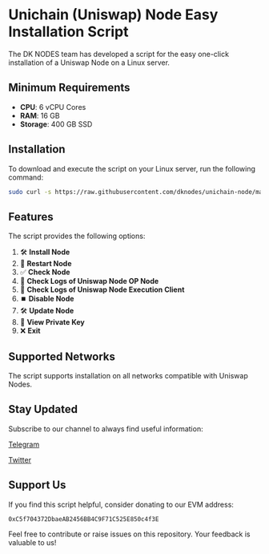# Unichain (Uniswap) Node Easy Installation Script

The DK NODES team has developed a script for the easy one-click installation of a Uniswap Node on a Linux server.

## Minimum Requirements

- **CPU**: 6 vCPU Cores
- **RAM**: 16 GB
- **Storage**: 400 GB SSD

## Installation

To download and execute the script on your Linux server, run the following command:

```bash 
sudo curl -s https://raw.githubusercontent.com/dknodes/unichain-node/main/unichainDK.sh -o unichainDK.sh && sudo chmod +x unichainDK.sh && sudo ./unichainDK.sh
```

## Features

The script provides the following options:

1. 🛠️ **Install Node**
2. 🔄 **Restart Node**
3. ✅ **Check Node**
4. 📄 **Check Logs of Uniswap Node OP Node**
5. 📄 **Check Logs of Uniswap Node Execution Client**
6. ⏹️ **Disable Node**
7. 🛠️ **Update Node**
8. 🔐 **View Private Key**
9. ❌ **Exit**



## Supported Networks

The script supports installation on all networks compatible with Uniswap Nodes.

## Stay Updated

Subscribe to our channel to always find useful information:

[Telegram](https://t.me/dknodes)

[Twitter](https://x.com/dknodes)

## Support Us

If you find this script helpful, consider donating to our EVM address:

`0xC5f704372DbaeAB2456BB4C9F71C525E850c4f3E`

Feel free to contribute or raise issues on this repository. Your feedback is valuable to us!
